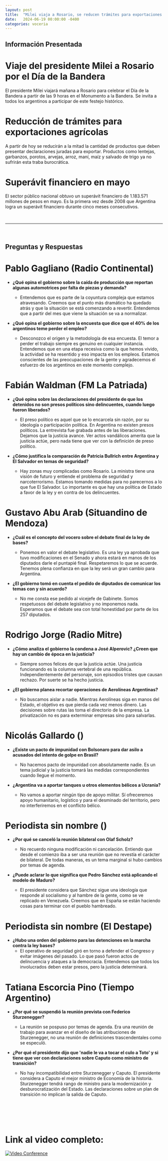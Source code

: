 ```yaml
---
layout: post
title:  "Milei viaja a Rosario, se reducen trámites para exportaciones y continúa el superávit financiero"
date:   2024-06-19 00:00:00 -0400
categories: voceria
---
```



    
## Información Presentada

    
# Viaje del presidente Milei a Rosario por el Día de la Bandera
El presidente Milei viajará mañana a Rosario para celebrar el Día de la Bandera a partir de las 9 horas en el Monumento a la Bandera. Se invita a todos los argentinos a participar de este festejo histórico.

# Reducción de trámites para exportaciones agrícolas
A partir de hoy se reducirán a la mitad la cantidad de productos que deben presentar declaraciones juradas para exportar. Productos como lentejas, garbanzos, porotos, arvejas, arroz, maní, maíz y salvado de trigo ya no sufrirán esta traba burocrática.

# Superávit financiero en mayo
El sector público nacional obtuvo un superávit financiero de 1.183.571 millones de pesos en mayo. Es la primera vez desde 2008 que Argentina logra un superávit financiero durante cinco meses consecutivos.

    
<br/>

---

<br/>

## Preguntas y Respuestas


    
# Pablo Gagliano (Radio Continental)

* **¿Qué opina el gobierno sobre la caída de producción que reportan algunas automotrices por falta de piezas y demanda?**
  - Entendemos que es parte de la coyuntura compleja que estamos atravesando. Creemos que el punto más dramático ha quedado atrás y que la situación se está comenzando a revertir. Entendemos que a partir del mes que viene la situación se va a normalizar.

* **¿Qué opina el gobierno sobre la encuesta que dice que el 40% de los argentinos teme perder el empleo?**
  - Desconozco el origen y la metodología de esa encuesta. El temor a perder el trabajo siempre es genuino en cualquier instancia. Entendemos que en una etapa recesiva como la que hemos vivido, la actividad se ha resentido y eso impacta en los empleos. Estamos conscientes de las preocupaciones de la gente y agradecemos el esfuerzo de los argentinos en este momento complejo.


# Fabián Waldman (FM La Patriada)

* **¿Qué opina sobre las declaraciones del presidente de que los detenidos no son presos políticos sino delincuentes, cuando luego fueron liberados?**
  - El preso político es aquel que se lo encarcela sin razón, por su ideología o participación política. En Argentina no existen presos políticos. La entrevista fue grabada antes de las liberaciones. Dejamos que la justicia avance. Ver actos vandálicos amerita que la justicia actúe, pero nada tiene que ver con la definición de preso político.

* **¿Cómo justifica la comparación de Patricia Bullrich entre Argentina y El Salvador en temas de seguridad?**
  - Hay zonas muy complicadas como Rosario. La ministra tiene una visión de futuro y entiende el problema de seguridad y narcoterrorismo. Estamos tomando medidas para no parecernos a lo que fue El Salvador. Lo importante es que hay una política de Estado a favor de la ley y en contra de los delincuentes.


# Gustavo Abu Arab (Situandino de Mendoza)

* **¿Cuál es el concepto del vocero sobre el debate final de la ley de bases?**
  - Ponemos en valor el debate legislativo. Es una ley ya aprobada que tuvo modificaciones en el Senado y ahora estará en manos de los diputados darle el puntapié final. Respetaremos lo que se acuerde. Tenemos plena confianza en que la ley será un gran cambio para Argentina.

* **¿El gobierno tomó en cuenta el pedido de diputados de comunicar los temas con y sin acuerdo?**
  - No me consta ese pedido al vicejefe de Gabinete. Somos respetuosos del debate legislativo y no imponemos nada. Esperamos que el debate sea con total honestidad por parte de los 257 diputados.


# Rodrigo Jorge (Radio Mitre)

* **¿Cómo analiza el gobierno la condena a José Alperovic? ¿Creen que hay un cambio de época en la justicia?**
  - Siempre somos felices de que la justicia actúe. Una justicia funcionando es la columna vertebral de una república. Independientemente del personaje, son episodios tristes que causan rechazo. Por suerte se ha hecho justicia.

* **¿El gobierno planea recortar operaciones de Aerolíneas Argentinas?**
  - No buscamos aislar a nadie. Mientras Aerolíneas siga en manos del Estado, el objetivo es que pierda cada vez menos dinero. Las decisiones sobre rutas las toma el directorio de la empresa. La privatización no es para exterminar empresas sino para salvarlas.


# Nicolás Gallardo ()

* **¿Existe un pacto de impunidad con Bolsonaro para dar asilo a acusados del intento de golpe en Brasil?**
  - No hacemos pacto de impunidad con absolutamente nadie. Es un tema judicial y la justicia tomará las medidas correspondientes cuando llegue el momento.

* **¿Argentina va a aportar tanques u otros elementos bélicos a Ucrania?**
  - No vamos a aportar ningún tipo de apoyo militar. Sí ofreceremos apoyo humanitario, logístico y para el desminado del territorio, pero no interferiremos en el conflicto bélico.


# Periodista sin nombre ()

* **¿Por qué se canceló la reunión bilateral con Olaf Scholz?**
  - No recuerdo ninguna modificación ni cancelación. Entiendo que desde el comienzo iba a ser una reunión que no revestía el carácter de bilateral. De todas maneras, es un tema marginal si hubo cambios por temas de agenda.

* **¿Puede aclarar lo que significa que Pedro Sánchez está aplicando el modelo de Maduro?**
  - El presidente considera que Sánchez sigue una ideología que responde al socialismo y al hambre de la gente, como se ve replicado en Venezuela. Creemos que en España se están haciendo cosas para terminar con el pueblo hambreado.


# Periodista sin nombre (El Destape)

* **¿Hubo una orden del gobierno para las detenciones en la marcha contra la ley bases?**
  - El operativo de seguridad giró en torno a defender el Congreso y evitar imágenes del pasado. Lo que pasó fueron actos de delincuencia y ataques a la democracia. Entendemos que todos los involucrados deben estar presos, pero la justicia determinará.


# Tatiana Escorcia Pino (Tiempo Argentino)

* **¿Por qué se suspendió la reunión prevista con Federico Sturzenegger?**
  - La reunión se pospuso por temas de agenda. Era una reunión de trabajo para avanzar en el diseño de las atribuciones de Sturzenegger, no una reunión de definiciones trascendentales como se especuló.

* **¿Por qué el presidente dijo que 'nadie le va a tocar el culo a Toto' y si tiene que ver con declaraciones sobre Caputo como ministro de transición?**
  - No hay incompatibilidad entre Sturzenegger y Caputo. El presidente considera a Caputo el mejor ministro de Economía de la historia. Sturzenegger tendrá rango de ministro para la modernización y desburocratización del Estado. Las declaraciones sobre un plan de transición no implican la salida de Caputo.


    <br/>
<br/>
<br/>

# Link al video completo:
[![Video Conference](https://img.youtube.com/vi/w-yKNKgDwUo/0.jpg)](https://www.youtube.com/watch?v=w-yKNKgDwUo)

    